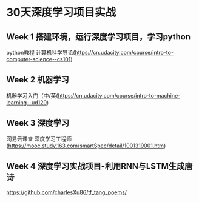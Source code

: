 # 30天深度学习项目实战

## Week 1 搭建环境，运行深度学习项目，学习python

python教程
计算机科学导论(https://cn.udacity.com/course/intro-to-computer-science--cs101)

## Week 2 机器学习
机器学习入门（中/英(https://cn.udacity.com/course/intro-to-machine-learning--ud120)

## Week 3 深度学习

网易云课堂 深度学习工程师(https://mooc.study.163.com/smartSpec/detail/1001319001.htm)

## Week 4 深度学习实战项目-利用RNN与LSTM生成唐诗
https://github.com/charlesXu86/tf_tang_poems/

